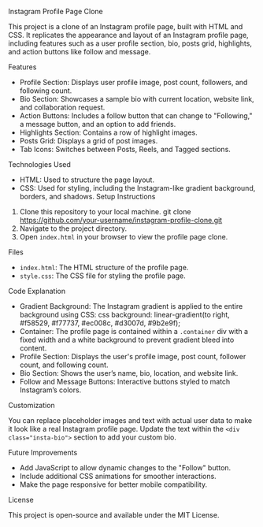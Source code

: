  Instagram Profile Page Clone

This project is a clone of an Instagram profile page, built with HTML and CSS.
It replicates the appearance and layout of an Instagram profile page, including features such as a user profile section, bio, posts grid, highlights, and action buttons like follow and message.

 Features

- Profile Section: Displays user profile image, post count, followers, and following count.
- Bio Section: Showcases a sample bio with current location, website link, and collaboration request.
- Action Buttons: Includes a follow button that can change to "Following," a message button, and an option to add friends.
- Highlights Section: Contains a row of highlight images.
- Posts Grid: Displays a grid of post images.
- Tab Icons: Switches between Posts, Reels, and Tagged sections.

 Technologies Used

- HTML: Used to structure the page layout.
- CSS: Used for styling, including the Instagram-like gradient background, borders, and shadows.
 Setup Instructions

1. Clone this repository to your local machine.
   git clone https://github.com/your-username/instagram-profile-clone.git
2. Navigate to the project directory.
3. Open `index.html` in your browser to view the profile page clone.

 Files

- `index.html`: The HTML structure of the profile page.
- `style.css`: The CSS file for styling the profile page.

 Code Explanation

- Gradient Background: The Instagram gradient is applied to the entire background using CSS:
   css
   background: linear-gradient(to right, #f58529, #f77737, #ec008c, #d3007d, #9b2e9f);
- Container: The profile page is contained within a `.container` div with a fixed width and a white background to prevent gradient bleed into content.
- Profile Section: Displays the user's profile image, post count, follower count, and following count.
- Bio Section: Shows the user’s name, bio, location, and website link.
- Follow and Message Buttons: Interactive buttons styled to match Instagram’s colors.

 Customization

You can replace placeholder images and text with actual user data to make it look like a real Instagram profile page. Update the text within the `<div class="insta-bio">` section to add your custom bio.

 Future Improvements

- Add JavaScript to allow dynamic changes to the "Follow" button.
- Include additional CSS animations for smoother interactions.
- Make the page responsive for better mobile compatibility.

 License

This project is open-source and available under the MIT License.
